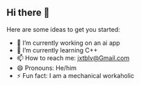 ## Hi there 👋


Here are some ideas to get you started:

- 🔭 I’m currently working on an ai app
- 🌱 I’m currently learning C++
- 📫 How to reach me: jxtblv@Gmail.com
- 😄 Pronouns: He/him
- ⚡ Fun fact: I am a mechanical workaholic

